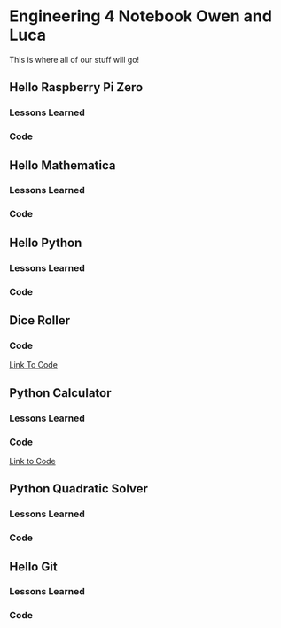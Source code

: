 # Engineering 4 Notebook Owen and Luca
This is where all of our stuff will go!
## Hello Raspberry Pi Zero
### Lessons Learned
### Code
## Hello Mathematica
### Lessons Learned
### Code
## Hello Python
### Lessons Learned
### Code
## Dice Roller
### Code
[Link To Code](https://github.com/oguiffre/Engineering_4_Notebook/blob/master/Python/EpicDiceRoller.py)
## Python Calculator
### Lessons Learned
### Code
[Link to Code](https://github.com/oguiffre/Engineering_4_Notebook/blob/master/Python/Calculator.py)
## Python Quadratic Solver
### Lessons Learned
### Code
## Hello Git
### Lessons Learned
### Code
